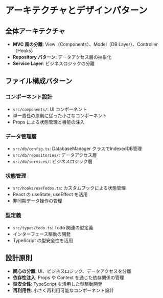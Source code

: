 # アーキテクチャとデザインパターン

## 全体アーキテクチャ
- **MVC 風の分離**: View（Components）、Model（DB Layer）、Controller（Hooks）
- **Repository パターン**: データアクセス層の抽象化
- **Service Layer**: ビジネスロジックの分離

## ファイル構成パターン

### コンポーネント設計
- `src/components/`: UI コンポーネント
- 単一責任の原則に従った小さなコンポーネント
- Props による状態管理と機能の注入

### データ管理層
- `src/db/config.ts`: DatabaseManager クラスでIndexedDB管理
- `src/db/repositories/`: データアクセス層
- `src/db/services/`: ビジネスロジック層

### 状態管理
- `src/hooks/useTodos.ts`: カスタムフックによる状態管理
- React の useState, useEffect を活用
- 非同期データ操作の管理

### 型定義
- `src/types/todo.ts`: Todo 関連の型定義
- インターフェース駆動の開発
- TypeScript の型安全性を活用

## 設計原則
- **関心の分離**: UI、ビジネスロジック、データアクセスを分離
- **依存性注入**: Props や Context を通じた依存関係の管理
- **型安全性**: TypeScript を活用した型駆動開発
- **再利用性**: 小さく再利用可能なコンポーネント設計